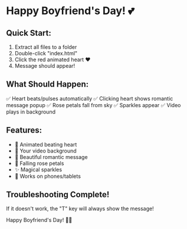 # Happy Boyfriend's Day! 💕 

## Quick Start:
1. Extract all files to a folder
2. Double-click "index.html"
3. Click the red animated heart ❤️
4. Message should appear!

## What Should Happen:
✅ Heart beats/pulses automatically
✅ Clicking heart shows romantic message popup
✅ Rose petals fall from sky
✅ Sparkles appear
✅ Video plays in background

## Features:
- 💖 Animated beating heart
- 🎥 Your video background  
- 💌 Beautiful romantic message
- 🌹 Falling rose petals
- ✨ Magical sparkles
- 📱 Works on phones/tablets

## Troubleshooting Complete!
If it  doesn't work, the "T" key will always show the message!

Happy Boyfriend's Day! 🎉💕
